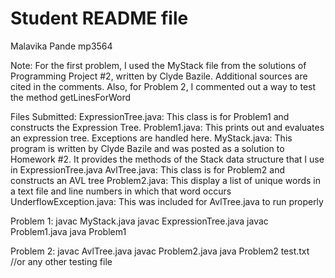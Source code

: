 # Student README file
Malavika Pande
mp3564

Note: For the first problem, I used the MyStack file from the solutions of Programming Project #2, written by Clyde
Bazile. Additional sources are cited in the comments. Also, for Problem 2, I commented out a way to test 
the method getLinesForWord

Files Submitted: 
ExpressionTree.java: This class is for Problem1 and constructs the Expression Tree. 
Problem1.java: This prints out and evaluates an expression tree. Exceptions are handled here. 
MyStack.java: This program is written by Clyde Bazile and was posted as a solution to Homework #2. It 
provides the methods of the Stack data structure that I use in ExpressionTree.java 
AvlTree.java: This class is for Problem2 and constructs an AVL tree
Problem2.java: This display a list of unique words in a text file and line numbers in which that word occurs 
UnderflowException.java: This was included for AvlTree.java to run properly 

Problem 1: 
javac MyStack.java
javac ExpressionTree.java
javac Problem1.java
java Problem1

Problem 2: 
javac AvlTree.java
javac Problem2.java
java Problem2 test.txt //or any other testing file 
